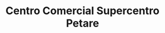 ---
title: "Centro Comercial Supercentro Petare"
url: /caracas/centro-comercial-supercentro-petare/
shop: centro comercial
---